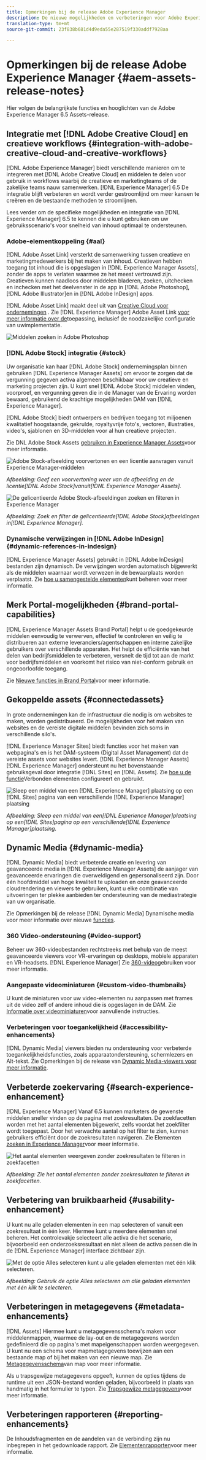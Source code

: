 ```yaml
---
title: Opmerkingen bij de release Adobe Experience Manager
description: De nieuwe mogelijkheden en verbeteringen voor Adobe Experience Manager 6.5-middelen.
translation-type: tm+mt
source-git-commit: 23f838b681d4d9eda55e287519f330addf7928aa

---
```



# Opmerkingen bij de release Adobe Experience Manager {#aem-assets-release-notes}

Hier volgen de belangrijkste functies en hooglichten van de Adobe Experience Manager 6.5 Assets-release.

## Integratie met [!DNL Adobe Creative Cloud] en creatieve workflows {#integration-with-adobe-creative-cloud-and-creative-workflows}

[!DNL Adobe Experience Manager] biedt verschillende manieren om te integreren met [!DNL Adobe Creative Cloud] en middelen te delen voor gebruik in workflows waarbij de creatieve en marketingteams of de zakelijke teams nauw samenwerken. [!DNL Experience Manager] 6.5 De integratie blijft verbeteren en wordt verder gestroomlijnd om meer kansen te creëren en de bestaande methoden te stroomlijnen.

Lees verder om de specifieke mogelijkheden en integratie van [!DNL Experience Manager] 6.5 te kennen die u kunt gebruiken om uw gebruiksscenario&#39;s voor snelheid van inhoud optimaal te ondersteunen.

### Adobe-elementkoppeling {#aal}

[!DNL Adobe Asset Link] versterkt de samenwerking tussen creatieve en marketingmedewerkers bij het maken van inhoud. Creatieven hebben toegang tot inhoud die is opgeslagen in [!DNL Experience Manager Assets], zonder de apps te verlaten waarmee ze het meest vertrouwd zijn. Creatieven kunnen naadloos door middelen bladeren, zoeken, uitchecken en inchecken met het deelvenster in de app in [!DNL Adobe Photoshop], [!DNL Adobe Illustrator]en in [!DNL Adobe InDesign] apps.

[!DNL Adobe Asset Link] maakt deel uit van [Creative Cloud voor ondernemingen](https://www.adobe.com/creativecloud/business/enterprise.html) . Zie [!DNL Experience Manager] Adobe Asset Link [voor meer informatie over de](https://helpx.adobe.com/enterprise/using/adobe-asset-link.html)toepassing, inclusief de noodzakelijke configuratie van uwimplementatie.

![Middelen zoeken in Adobe Photoshop](assets/asset_search_photoshop.png)

### [!DNL Adobe Stock] integratie {#stock}

Uw organisatie kan haar [!DNL Adobe Stock] ondernemingsplan binnen gebruiken [!DNL Experience Manager Assets] om ervoor te zorgen dat de vergunning gegeven activa algemeen beschikbaar voor uw creatieve en marketing projecten zijn. U kunt snel [!DNL Adobe Stock] middelen vinden, voorproef, en vergunning geven die in de Manager van de Ervaring worden bewaard, gebruikend de krachtige mogelijkheden DAM van [!DNL Experience Manager].

[!DNL Adobe Stock] biedt ontwerpers en bedrijven toegang tot miljoenen kwalitatief hoogstaande, gekrulde, royaltyvrije foto&#39;s, vectoren, illustraties, video&#39;s, sjablonen en 3D-middelen voor al hun creatieve projecten.

Zie DNL Adobe Stock Assets [gebruiken in Experience Manager Assets](/help/assets/aem-assets-adobe-stock.md)voor meer informatie.

![Adobe Stock-afbeelding voorvertonen en een licentie aanvragen vanuit Experience Manager-middelen](assets/stock_image_preview_license_options.png)

*Afbeelding: Geef een voorvertoning weer van de afbeelding en de licentie[!DNL Adobe Stock]vanuit[!DNL Experience Manager Assets].*

![De gelicentieerde Adobe Stock-afbeeldingen zoeken en filteren in Experience Manager](assets/aem-search-filters2.jpg)

*Afbeelding: Zoek en filter de gelicentieerde[!DNL Adobe Stock]afbeeldingen in[!DNL Experience Manager].*

### Dynamische verwijzingen in [!DNL Adobe InDesign]{#dynamic-references-in-indesign}

[!DNL Experience Manager Assets] gebruikt in [!DNL Adobe InDesign] bestanden zijn dynamisch. De verwijzingen worden automatisch bijgewerkt als de middelen waarnaar wordt verwezen in de bewaarplaats worden verplaatst. Zie [hoe u samengestelde elementen](/help/assets/managing-linked-subassets.md)kunt beheren voor meer informatie.

## Merk Portal-mogelijkheden {#brand-portal-capabilities}

[!DNL Experience Manager Assets Brand Portal] helpt u de goedgekeurde middelen eenvoudig te verwerven, effectief te controleren en veilig te distribueren aan externe leveranciers/agentschappen en interne zakelijke gebruikers over verschillende apparaten. Het helpt de efficiëntie van het delen van bedrijfsmiddelen te verbeteren, versnelt de tijd tot aan de markt voor bedrijfsmiddelen en voorkomt het risico van niet-conform gebruik en ongeoorloofde toegang.

Zie [Nieuwe functies in Brand Portal](https://helpx.adobe.com/experience-manager/brand-portal/using/whats-new.html)voor meer informatie.

## Gekoppelde assets {#connectedassets}

In grote ondernemingen kan de infrastructuur die nodig is om websites te maken, worden gedistribueerd. De mogelijkheden voor het maken van websites en de vereiste digitale middelen bevinden zich soms in verschillende silo&#39;s.

[!DNL Experience Manager Sites] biedt functies voor het maken van webpagina&#39;s en is het DAM-systeem (Digital Asset Management) dat de vereiste assets voor websites levert. [!DNL Experience Manager Assets] [!DNL Experience Manager] ondersteunt nu het bovenstaande gebruiksgeval door integratie [!DNL Sites] en [!DNL Assets]. Zie [hoe u de functie](/help/assets/use-assets-across-connected-assets-instances.md)Verbonden elementen configureert en gebruikt.

![Sleep een middel van een [!DNL Experience Manager] plaatsing op een [!DNL Sites] pagina van een verschillende [!DNL Experience Manager] plaatsing](assets/connected-assets-drag-and-drop-only.gif)

*Afbeelding: Sleep een middel van een[!DNL Experience Manager]plaatsing op een[!DNL Sites]pagina op een verschillende[!DNL Experience Manager]plaatsing.*

##  Dynamic Media {#dynamic-media}

[!DNL Dynamic Media] biedt verbeterde creatie en levering van geavanceerde media in [!DNL Experience Manager Assets] de aanjager van geavanceerde ervaringen die overweldigend en gepersonaliseerd zijn. Door één hoofdmiddel van hoge kwaliteit te uploaden en onze geavanceerde cloudrendering en viewers te gebruiken, kunt u elke combinatie van uitvoeringen ter plekke aanbieden ter ondersteuning van de mediastrategie van uw organisatie.

Zie Opmerkingen bij de release [!DNL Dynamic Media] Dynamische media voor meer informatie over nieuwe [functies](https://marketing.adobe.com/resources/help/en_US/s7/release_notes/).

### 360 Video-ondersteuning {#video-support}

Beheer uw 360-videobestanden rechtstreeks met behulp van de meest geavanceerde viewers voor VR-ervaringen op desktops, mobiele apparaten en VR-headsets. [!DNL Experience Manager] Zie [360-video](/help/assets/360-video.md)gebruiken voor meer informatie.

### Aangepaste videominiaturen {#custom-video-thumbnails}

U kunt de miniaturen voor uw video-elementen nu aanpassen met frames uit de video zelf of andere inhoud die is opgeslagen in de DAM. Zie [Informatie over videominiaturen](/help/assets/video.md#about-video-thumbnails-in-dynamic-media-scene-mode)voor aanvullende instructies.

### Verbeteringen voor toegankelijkheid {#accessibility-enhancements}

[!DNL Dynamic Media] viewers bieden nu ondersteuning voor verbeterde toegankelijkheidsfuncties, zoals apparaatondersteuning, schermlezers en Alt-tekst. Zie Opmerkingen bij de release van [Dynamic Media-viewers voor meer informatie](https://marketing.adobe.com/resources/help/en_US/s7/viewers_ref/index.html).

## Verbeterde zoekervaring {#search-experience-enhancement}

[!DNL Experience Manager] Vanaf 6.5 kunnen marketers de gewenste middelen sneller vinden op de pagina met zoekresultaten. De zoekfacetten worden met het aantal elementen bijgewerkt, zelfs voordat het zoekfilter wordt toegepast. Door het verwachte aantal op het filter te zien, kunnen gebruikers efficiënt door de zoekresultaten navigeren. Zie Elementen [zoeken in Experience Manager](../assets/search-assets.md)voor meer informatie.

![Het aantal elementen weergeven zonder zoekresultaten te filteren in zoekfacetten](/help/assets/assets/asset_search_results_in_facets_filters.png)

*Afbeelding: Zie het aantal elementen zonder zoekresultaten te filteren in zoekfacetten.*

## Verbetering van bruikbaarheid {#usability-enhancement}

U kunt nu alle geladen elementen in een map selecteren of vanuit een zoekresultaat in één keer. Hiermee kunt u meerdere elementen snel beheren. Het controlevakje selecteert alle activa die het scenario, bijvoorbeeld een onderzoeksresultaat en niet alleen de activa passen die in de [!DNL Experience Manager] interface zichtbaar zijn.

![Met de optie Alles selecteren kunt u alle geladen elementen met één klik selecteren.](assets/select-all-in-aem-assets.gif)

*Afbeelding: Gebruik de optie Alles selecteren om alle geladen elementen met één klik te selecteren.*

## Verbeteringen in metagegevens {#metadata-enhancements}

[!DNL Assets] Hiermee kunt u metagegevensschema&#39;s maken voor middelenmappen, waarmee de lay-out en de metagegevens worden gedefinieerd die op pagina&#39;s met mapeigenschappen worden weergegeven. U kunt nu een schema voor mapmetagegevens toewijzen aan een bestaande map of bij het maken van een nieuwe map. Zie [Metagegevensschema](/help/assets/folder-metadata-schema.md)van map voor meer informatie.

Als u trapsgewijze metagegevens opgeeft, kunnen de opties tijdens de runtime uit een JSON-bestand worden geladen, bijvoorbeeld in plaats van handmatig in het formulier te typen. Zie [Trapsgewijze metagegevens](/help/assets/cascading-metadata.md)voor meer informatie.

## Verbeteringen rapporteren {#reporting-enhancements}

De Inhoudsfragmenten en de aandelen van de verbinding zijn nu inbegrepen in het gedownloade rapport. Zie [Elementenrapporten](/help/assets/asset-reports.md)voor meer informatie.
